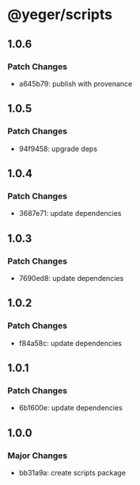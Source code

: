 # @yeger/scripts

## 1.0.6

### Patch Changes

- a645b79: publish with provenance

## 1.0.5

### Patch Changes

- 94f9458: upgrade deps

## 1.0.4

### Patch Changes

- 3687e71: update dependencies

## 1.0.3

### Patch Changes

- 7690ed8: update dependencies

## 1.0.2

### Patch Changes

- f84a58c: update dependencies

## 1.0.1

### Patch Changes

- 6b1600e: update dependencies

## 1.0.0

### Major Changes

- bb31a9a: create scripts package
